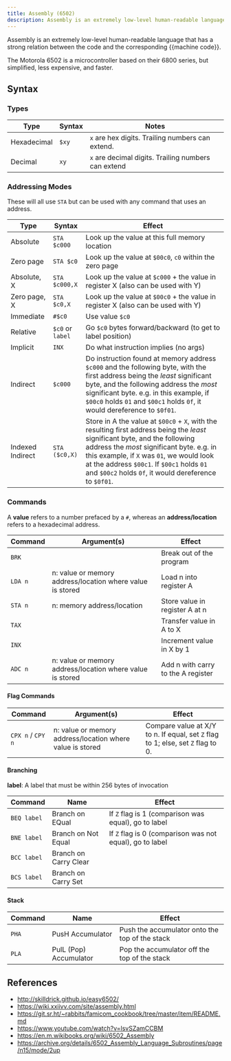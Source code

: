 ```yaml
---
title: Assembly (6502)
description: Assembly is an extremely low-level human-readable language that has a strong relation between the code and the corresponding machine code.
---
```


Assembly is an extremely low-level human-readable language that has a strong relation between the code and the corresponding {{machine code}}.

The Motorola 6502 is a microcontroller based on their 6800 series, but simplified, less expensive, and faster.

<!--

## Setup

Insert emulation/compilation instructions here

-->

## Syntax

### Types

| Type        | Syntax | Notes                                               |
| ----------- | ------ | --------------------------------------------------- |
| Hexadecimal | `$xy`  | `x` are hex digits. Trailing numbers can extend.    |
| Decimal     | `xy`   | `x` are decimal digits. Trailing numbers can extend |

### Addressing Modes

These will all use `STA` but can be used with any command that uses an address.

| Type         | Syntax      | Effect                                                       |
| ------------ | ----------- | ------------------------------------------------------------ |
| Absolute     | `STA $c000` | Look up the value at this full memory location               |
| Zero page    | `STA $c0`   | Look up the value at `$00c0`, `c0` within the zero page      |
| Absolute, X | `STA $c000,X` | Look up the value at `$c000` + the value in register X (also can be used with Y) |
| Zero page, X | `STA $c0,X` | Look up the value at `$00c0` + the value in register X (also can be used with Y) |
| Immediate | `#$c0` | Use value `$c0` |
| Relative | `$c0` or `label` | Go `$c0` bytes forward/backward (to get to label position) |
| Implicit | `INX` | Do what instruction implies (no args) |
| Indirect | `$c000` | Do instruction found at memory address `$c000` and the following byte, with the first address being the *least* significant byte, and the following address the *most* significant byte. e.g. in this example, if  `$00c0` holds `01` and `$00c1` holds `0f`, it would dereference to `$0f01`. |
| Indexed Indirect | `STA ($c0,X)` | Store in A the value at `$00c0` + `X`, with the resulting first address being the *least* significant byte, and the following address the *most* significant byte. e.g. in this example, if `X` was `01`, we would look at the address `$00c1`. If `$00c1` holds `01` and `$00c2` holds `0f`, it would dereference to `$0f01`. |

### Commands

A **value** refers to a number prefaced by a `#`, whereas an **address/location** refers to a hexadecimal address.

| Command | Argument(s)                                               | Effect                             |
| ------- | --------------------------------------------------------- | ---------------------------------- |
| `BRK`   |                                                           | Break out of the program           |
| `LDA n` | n: value or memory address/location where value is stored | Load n into register A             |
| `STA n` | n: memory address/location                                | Store value in register A at  n    |
| `TAX`   |                                                           | Transfer value in A to X           |
| `INX`   |                                                           | Increment value in X by 1          |
| `ADC n` | n: value or memory address/location where value is stored | Add n with carry to the A register |

#### Flag Commands

| Command           | Argument(s)                                               | Effect                                                       |
| ----------------- | --------------------------------------------------------- | ------------------------------------------------------------ |
| `CPX n` / `CPY n` | n: value or memory address/location where value is stored | Compare value at X/Y to n. If equal, set `Z` flag to 1; else, set `Z` flag to 0. |

#### Branching

**label**: A label that must be within 256 bytes of invocation

| Command     | Name                  | Effect                                                   |
| ----------- | --------------------- | -------------------------------------------------------- |
| `BEQ label` | Branch on EQual       | If `Z` flag is 1 (comparison was equal), go to label     |
| `BNE label` | Branch on Not Equal   | If `Z` flag is 0 (comparison was not equal), go to label |
| `BCC label` | Branch on Carry Clear |                                                          |
| `BCS label` | Branch on Carry Set   |                                                          |

#### Stack

| Command     | Name                  | Effect                                                   |
| ----------- | --------------------- | -------------------------------------------------------- |
| `PHA` | PusH Accumulator | Push the accumulator onto the top of the stack |
| `PLA` | PulL (Pop) Accumulator | Pop the accumulator off the top of the stack |

## References

- http://skilldrick.github.io/easy6502/
- https://wiki.xxiivv.com/site/assembly.html
- https://git.sr.ht/~rabbits/famicom_cookbook/tree/master/item/README.md
- https://www.youtube.com/watch?v=lsvSZamCCBM
- https://en.m.wikibooks.org/wiki/6502_Assembly
- https://archive.org/details/6502_Assembly_Language_Subroutines/page/n15/mode/2up
